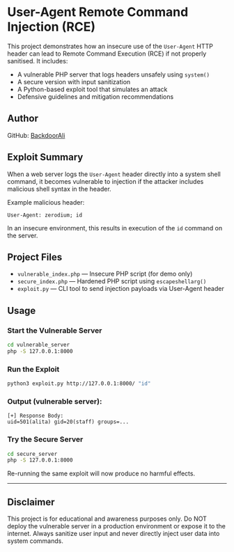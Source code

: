 # User-Agent Remote Command Injection (RCE)

This project demonstrates how an insecure use of the `User-Agent` HTTP header can lead to Remote Command Execution (RCE) if not properly sanitised. It includes:

- A vulnerable PHP server that logs headers unsafely using `system()`
- A secure version with input sanitization
- A Python-based exploit tool that simulates an attack
- Defensive guidelines and mitigation recommendations

## Author

GitHub: [BackdoorAli](https://github.com/BackdoorAli)

## Exploit Summary

When a web server logs the `User-Agent` header directly into a system shell command, it becomes vulnerable to injection if the attacker includes malicious shell syntax in the header.

Example malicious header:
```
User-Agent: zerodium; id
```

In an insecure environment, this results in execution of the `id` command on the server.

## Project Files

- `vulnerable_index.php` — Insecure PHP script (for demo only)
- `secure_index.php` — Hardened PHP script using `escapeshellarg()`
- `exploit.py` — CLI tool to send injection payloads via User-Agent header

## Usage

### Start the Vulnerable Server

```bash
cd vulnerable_server
php -S 127.0.0.1:8000
```

### Run the Exploit

```bash
python3 exploit.py http://127.0.0.1:8000/ "id"
```

### Output (vulnerable server):

```text
[+] Response Body:
uid=501(alita) gid=20(staff) groups=...
```

### Try the Secure Server

```bash
cd secure_server
php -S 127.0.0.1:8000
```

Re-running the same exploit will now produce no harmful effects.

---

## Disclaimer

This project is for educational and awareness purposes only. Do NOT deploy the vulnerable server in a production environment or expose it to the internet. Always sanitize user input and never directly inject user data into system commands.
